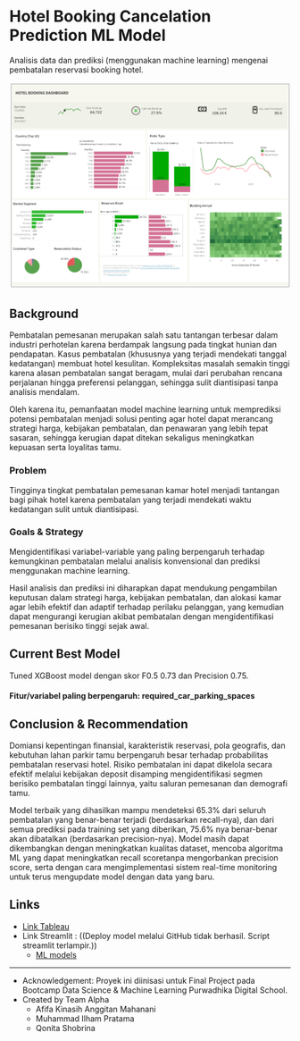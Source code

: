 # **Hotel Booking Cancelation Prediction ML Model**
Analisis data dan prediksi (menggunakan machine learning) mengenai pembatalan reservasi booking hotel. 

![alt text](https://github.com/qtash/Booking-Cancellation-Classification/blob/main/Tableau%20Dashboard.png)

## **Background**
Pembatalan pemesanan merupakan salah satu tantangan terbesar dalam industri perhotelan karena berdampak langsung pada tingkat hunian dan pendapatan. Kasus pembatalan (khususnya yang terjadi mendekati tanggal kedatangan) membuat hotel kesulitan. Kompleksitas masalah semakin tinggi karena alasan pembatalan sangat beragam, mulai dari perubahan rencana perjalanan hingga preferensi pelanggan, sehingga sulit diantisipasi tanpa analisis mendalam. 

Oleh karena itu, pemanfaatan model machine learning untuk memprediksi potensi pembatalan menjadi solusi penting agar hotel dapat merancang strategi harga, kebijakan pembatalan, dan penawaran yang lebih tepat sasaran, sehingga kerugian dapat ditekan sekaligus meningkatkan kepuasan serta loyalitas tamu.

### **Problem**
Tingginya tingkat pembatalan pemesanan kamar hotel menjadi tantangan bagi pihak hotel karena pembatalan yang terjadi mendekati waktu kedatangan sulit untuk diantisipasi. 

### **Goals & Strategy**
Mengidentifikasi variabel-variable yang paling berpengaruh terhadap kemungkinan pembatalan melalui analisis konvensional dan prediksi menggunakan machine learning. 

Hasil analisis dan prediksi ini diharapkan dapat mendukung pengambilan keputusan dalam strategi harga, kebijakan pembatalan, dan alokasi kamar agar lebih efektif dan adaptif terhadap perilaku pelanggan, yang kemudian dapat mengurangi kerugian akibat pembatalan dengan mengidentifikasi pemesanan berisiko tinggi sejak awal.

## **Current Best Model**
Tuned XGBoost model dengan skor F0.5 0.73 dan Precision 0.75. 
#### Fitur/variabel paling berpengaruh: required_car_parking_spaces

## **Conclusion & Recommendation**
Domiansi kepentingan finansial, karakteristik reservasi, pola geografis, dan kebutuhan lahan parkir tamu berpengaruh besar terhadap probabilitas pembatalan reservasi hotel. Risiko pembatalan ini dapat dikelola secara efektif melalui kebijakan deposit disamping mengidentifikasi segmen berisiko pembatalan tinggi lainnya, yaitu saluran pemesanan dan demografi tamu.

Model terbaik yang dihasilkan mampu mendeteksi 65.3% dari seluruh pembatalan yang benar-benar terjadi (berdasarkan recall-nya), dan dari semua prediksi pada training set yang diberikan, 75.6% nya benar-benar akan dibatalkan (berdasarkan precision-nya). Model masih dapat dikembangkan dengan meningkatkan kualitas dataset, mencoba algoritma ML yang dapat meningkatkan recall scoretanpa mengorbankan precision score, serta dengan cara mengimplementasi sistem real-time monitoring untuk terus mengupdate model dengan data yang baru. 

## **Links**
- [Link Tableau](https://public.tableau.com/views/hotel_cancellation/Dashboard?:language=en-US&:sid=&:display_count=n&:origin=viz_share_link)
- Link Streamlit : ((Deploy model melalui GitHub tidak berhasil. Script streamlit terlampir.))
     - [ML models](https://drive.google.com/drive/folders/13m_BuSZVscoqYl9kvIQloVwWktbu2mgl?usp=sharing)

****
- Acknowledgement: Proyek ini diinisasi untuk Final Project pada Bootcamp Data Science & Machine Learning Purwadhika Digital School.
- Created by Team Alpha 
    - Afifa Kinasih Anggitan Mahanani 
    - Muhammad Ilham Pratama 
    - Qonita Shobrina

